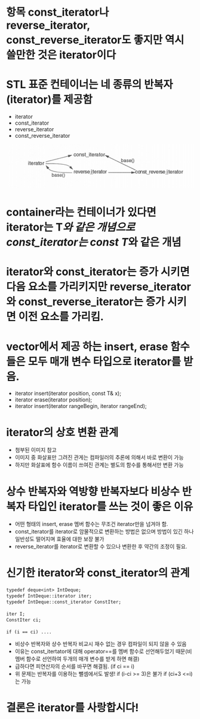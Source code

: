 # 항목 const_iterator나 reverse_iterator, const_reverse_iterator도 좋지만 역시 쓸만한 것은 iterator이다

# STL 표준 컨테이너는 네 종류의 반복자 (iterator)를 제공함 
* iterator
* const_iterator
* reverse_iterator
* const_reverse_iterator

![alt text](https://github.com/ElementalKiss/AAStudy/blob/master/effstl/book/image/item26.png "iterator relationship")

# container<T>라는 컨테이너가 있다면 iterator는 T*와 같은 개념으로 const_iterator는 const T*와 같은 개념

# iterator와 const_iterator는 증가 시키면 다음 요소를 가리키지만  reverse_iterator와 const_reverse_iterator는 증가 시키면 이전 요소를 가리킴.

# vector<T>에서 제공 하는 insert, erase 함수들은 모두 매개 변수 타입으로 iterator를 받음.
* iterator insert(iterator position, const T& x);
* iterator erase(iterator position);
* iterator insert(iterator rangeBegin, iterator rangeEnd);

# iterator의 상호 변환 관계
* 첨부된 이미지 참고
* 이미지 중 화살표만 그려진 관게는 컴파일러의 추론에 의해서 바로 변환이 가능
* 하지만 화살표에 함수 이름이 쓰여진 관계는 별도의 함수를 통해서만 변환 가능

# 상수 반복자와 역방향 반복자보다 비상수 반복자 타입인 iterator를 쓰는 것이 좋은 이유
* 어떤 형태의 insert, erase 멤버 함수는 무조건 iterator만을 넘겨야 함.
* const_iterator를 iterator로 암물적으로 변환하는 방법은 없으며 방법이 있긴 하나 일반성도 떨어지며 효율에 대한 보장 불가
* reverse_iterator를 iterator로 변환할 수 있으나 변환한 후 약간의 조정이 필요.

# 신기한 iterator와 const_iterator의 관계
```
typedef deque<int> IntDeque;
typedef IntDeque::iterator iter;
typedef IntDeque::const_iterator ConstIter;

iter I;
ConstIter ci;

if (i == ci) ....
```

* 비상수 반복자와 상수 반복자 비교시 재수 없는 경우 컴파일이 되지 않을 수 있음
* 이유는 const_itertator에 대해 operator==를 멤버 함수로 선언해두었기 때문(비멤버 함수로 선언하여 두개의 매개 변수를 받게 하면 해결)
* 급하다면 피연산자의 순서를 바꾸면 해결됨. (if ci == i)
* 위 문제는 반복자를 이용하는 뺄셈에서도 발생!
  if (i-ci >= 3)은 불가 if (ci+3 <=i)는 가능

# 결론은 iterator를 사랑합시다!

